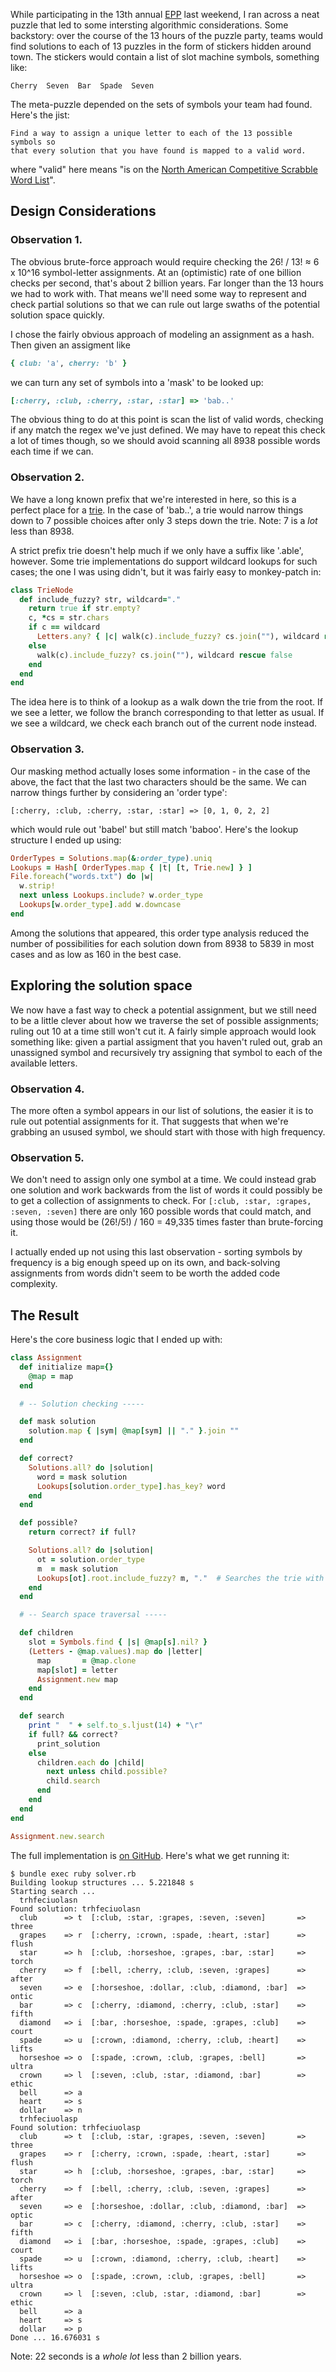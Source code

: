 While participating in the 13th annual [EPP](http://www.ericharshbarger.org/epp/2013/) last weekend, I ran across a neat puzzle that led to some intersting algorithmic considerations. Some backstory: over the course of the 13 hours of the puzzle party, teams would find solutions to each of 13 puzzles in the form of stickers hidden around town. The stickers would contain a list of slot machine symbols, something like:

    Cherry  Seven  Bar  Spade  Seven

The meta-puzzle depended on the sets of symbols your team had found. Here's the jist:

    Find a way to assign a unique letter to each of the 13 possible symbols so
    that every solution that you have found is mapped to a valid word.

where "valid" here means "is on the [North American Competitive Scrabble Word List](http://www.ericharshbarger.org/epp/2009/TWL06.txt)".

## Design Considerations

### Observation 1.

The obvious brute-force approach would require checking the 26! / 13! ≈ 6 x 10^16 symbol-letter assignments. At an (optimistic) rate of one billion checks per second, that's about 2 billion years. Far longer than the 13 hours we had to work with. That means we'll need some way to represent and check partial solutions so that we can rule out large swaths of the potential solution space quickly.

I chose the fairly obvious approach of modeling an assignment as a hash. Then given an assigment like

```ruby
{ club: 'a', cherry: 'b' }
```

we can turn any set of symbols into a 'mask' to be looked up:

```ruby
[:cherry, :club, :cherry, :star, :star] => 'bab..'
```

The obvious thing to do at this point is scan the list of valid words, checking if any match the regex we've just defined. We may have to repeat this check a lot of times though, so we should avoid scanning all 8938 possible words each time if we can.

### Observation 2.

We have a long known prefix that we're interested in here, so this is a perfect place for a [trie](http://en.wikipedia.org/wiki/Trie). In the case of 'bab..', a trie would narrow things down to 7 possible choices after only 3 steps down the trie. Note: 7 is a *lot* less than 8938.

A strict prefix trie doesn't help much if we only have a suffix like '.able', however. Some trie implementations do support wildcard lookups for such cases; the one I was using didn't, but it was fairly easy to monkey-patch in:

```ruby
class TrieNode
  def include_fuzzy? str, wildcard="."
    return true if str.empty?
    c, *cs = str.chars
    if c == wildcard
      Letters.any? { |c| walk(c).include_fuzzy? cs.join(""), wildcard rescue false }
    else
      walk(c).include_fuzzy? cs.join(""), wildcard rescue false
    end
  end
end
```

The idea here is to think of a lookup as a walk down the trie from the root. If we see a letter, we follow the branch corresponding to that letter as usual. If we see a wildcard, we check each branch out of the current node instead.

### Observation 3.

Our masking method actually loses some information - in the case of the above, the fact that the last two characters should be the same. We can narrow things further by considering an 'order type':

    [:cherry, :club, :cherry, :star, :star] => [0, 1, 0, 2, 2]

which would rule out 'babel' but still match 'baboo'. Here's the lookup structure I ended up using:

```ruby
OrderTypes = Solutions.map(&:order_type).uniq
Lookups = Hash[ OrderTypes.map { |t| [t, Trie.new] } ]
File.foreach("words.txt") do |w|
  w.strip!
  next unless Lookups.include? w.order_type
  Lookups[w.order_type].add w.downcase
end
```

Among the solutions that appeared, this order type analysis reduced the number of possibilities for each solution down from 8938 to 5839 in most cases and as low as 160 in the best case.

## Exploring the solution space

We now have a fast way to check a potential assignment, but we still need to be a little clever about how we traverse the set of possible assignments; ruling out 10 at a time still won't cut it. A fairly simple approach would look something like: given a partial assigment that you haven't ruled out, grab an unassigned symbol and recursively try assigning that symbol to each of the available letters.

### Observation 4.

The more often a symbol appears in our list of solutions, the easier it is to rule out potential assignments for it. That suggests that when we're grabbing an usused symbol, we should start with those with high frequency.

### Observation 5.

We don't need to assign only one symbol at a time. We could instead grab one solution and work backwards from the list of words it could possibly be to get a collection of assignments to check. For `[:club, :star, :grapes, :seven, :seven]` there are only 160 possible words that could match, and using those would be (26!/5!) / 160 = 49,335 times faster than brute-forcing it.

I actually ended up not using this last observation - sorting symbols by frequency is a big enough speed up on its own, and back-solving assignments from words didn't seem to be worth the added code complexity.

## The Result

Here's the core business logic that I ended up with:

```ruby
class Assignment
  def initialize map={}
    @map = map
  end

  # -- Solution checking -----

  def mask solution
    solution.map { |sym| @map[sym] || "." }.join ""
  end

  def correct?
    Solutions.all? do |solution|
      word = mask solution
      Lookups[solution.order_type].has_key? word
    end
  end

  def possible?
    return correct? if full?

    Solutions.all? do |solution|
      ot = solution.order_type
      m  = mask solution
      Lookups[ot].root.include_fuzzy? m, "."  # Searches the trie with . as a wildcard
    end
  end

  # -- Search space traversal -----

  def children
    slot = Symbols.find { |s| @map[s].nil? }
    (Letters - @map.values).map do |letter|
      map       = @map.clone
      map[slot] = letter
      Assignment.new map
    end
  end

  def search
    print "  " + self.to_s.ljust(14) + "\r"
    if full? && correct?
      print_solution
    else
      children.each do |child|
        next unless child.possible?
        child.search
      end
    end
  end
end

Assignment.new.search
```

The full implementation is [on GitHub](https://github.com/jamesdabbs/epp13-metapuzzle/blob/master/solver.rb). Here's what we get running it:

    $ bundle exec ruby solver.rb
    Building lookup structures ... 5.221848 s
    Starting search ...
      trhfeciuolasn
    Found solution: trhfeciuolasn
      club      => t  [:club, :star, :grapes, :seven, :seven]       => three
      grapes    => r  [:cherry, :crown, :spade, :heart, :star]      => flush
      star      => h  [:club, :horseshoe, :grapes, :bar, :star]     => torch
      cherry    => f  [:bell, :cherry, :club, :seven, :grapes]      => after
      seven     => e  [:horseshoe, :dollar, :club, :diamond, :bar]  => ontic
      bar       => c  [:cherry, :diamond, :cherry, :club, :star]    => fifth
      diamond   => i  [:bar, :horseshoe, :spade, :grapes, :club]    => court
      spade     => u  [:crown, :diamond, :cherry, :club, :heart]    => lifts
      horseshoe => o  [:spade, :crown, :club, :grapes, :bell]       => ultra
      crown     => l  [:seven, :club, :star, :diamond, :bar]        => ethic
      bell      => a
      heart     => s
      dollar    => n
      trhfeciuolasp
    Found solution: trhfeciuolasp
      club      => t  [:club, :star, :grapes, :seven, :seven]       => three
      grapes    => r  [:cherry, :crown, :spade, :heart, :star]      => flush
      star      => h  [:club, :horseshoe, :grapes, :bar, :star]     => torch
      cherry    => f  [:bell, :cherry, :club, :seven, :grapes]      => after
      seven     => e  [:horseshoe, :dollar, :club, :diamond, :bar]  => optic
      bar       => c  [:cherry, :diamond, :cherry, :club, :star]    => fifth
      diamond   => i  [:bar, :horseshoe, :spade, :grapes, :club]    => court
      spade     => u  [:crown, :diamond, :cherry, :club, :heart]    => lifts
      horseshoe => o  [:spade, :crown, :club, :grapes, :bell]       => ultra
      crown     => l  [:seven, :club, :star, :diamond, :bar]        => ethic
      bell      => a
      heart     => s
      dollar    => p
    Done ... 16.676031 s

Note: 22 seconds is a *whole lot* less than 2 billion years.